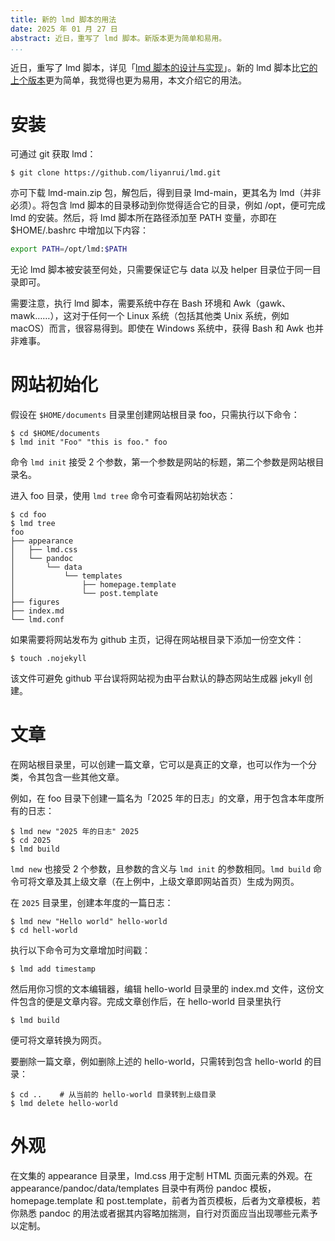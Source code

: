 ```yaml
---
title: 新的 lmd 脚本的用法
date: 2025 年 01 月 27 日
abstract: 近日，重写了 lmd 脚本。新版本更为简单和易用。
...
```


近日，重写了 lmd 脚本，详见「[lmd 脚本的设计与实现](../best-lmd/index.html)」。新的 lmd 脚本比[它的上个版本](../../old-posts/output/bash/lmd.html)更为简单，我觉得也更为易用，本文介绍它的用法。

# 安装

可通过 git 获取 lmd：

```console
$ git clone https://github.com/liyanrui/lmd.git
```

亦可下载 lmd-main.zip 包，解包后，得到目录 lmd-main，更其名为 lmd（并非必须）。将包含 lmd 脚本的目录移动到你觉得适合它的目录，例如 /opt，便可完成 lmd 的安装。然后，将 lmd 脚本所在路径添加至 PATH 变量，亦即在 $HOME/.bashrc 中增加以下内容：

```bash
export PATH=/opt/lmd:$PATH
```

无论 lmd 脚本被安装至何处，只需要保证它与 data 以及 helper 目录位于同一目录即可。

需要注意，执行 lmd 脚本，需要系统中存在 Bash 环境和 Awk（gawk、mawk……），这对于任何一个 Linux 系统（包括其他类 Unix 系统，例如 macOS）而言，很容易得到。即使在 Windows 系统中，获得 Bash 和 Awk 也并非难事。

# 网站初始化

假设在 `$HOME/documents` 目录里创建网站根目录 foo，只需执行以下命令：

```console
$ cd $HOME/documents
$ lmd init "Foo" "this is foo." foo
```

命令 `lmd init` 接受 2 个参数，第一个参数是网站的标题，第二个参数是网站根目录名。

进入 foo 目录，使用 `lmd tree` 命令可查看网站初始状态：

```console
$ cd foo
$ lmd tree
foo
├── appearance
│   ├── lmd.css
│   └── pandoc
│       └── data
│           └── templates
│               ├── homepage.template
│               └── post.template
├── figures
├── index.md
└── lmd.conf
```

如果需要将网站发布为 github 主页，记得在网站根目录下添加一份空文件：

```console
$ touch .nojekyll
```

该文件可避免 github 平台误将网站视为由平台默认的静态网站生成器 jekyll 创建。

# 文章

在网站根目录里，可以创建一篇文章，它可以是真正的文章，也可以作为一个分类，令其包含一些其他文章。

例如，在 foo 目录下创建一篇名为「2025 年的日志」的文章，用于包含本年度所有的日志：

```console
$ lmd new "2025 年的日志" 2025
$ cd 2025
$ lmd build
```

`lmd new` 也接受 2 个参数，且参数的含义与 `lmd init` 的参数相同。`lmd build` 命令可将文章及其上级文章（在上例中，上级文章即网站首页）生成为网页。

在 `2025` 目录里，创建本年度的一篇日志：

```console
$ lmd new "Hello world" hello-world
$ cd hell-world
```

执行以下命令可为文章增加时间戳：

```console
$ lmd add timestamp
```

然后用你习惯的文本编辑器，编辑 hello-world 目录里的 index.md 文件，这份文件包含的便是文章内容。完成文章创作后，在 hello-world 目录里执行

```console
$ lmd build
```

便可将文章转换为网页。

要删除一篇文章，例如删除上述的 hello-world，只需转到包含 hello-world 的目录：

```console
$ cd ..    # 从当前的 hello-world 目录转到上级目录
$ lmd delete hello-world
```

# 外观

在文集的 appearance 目录里，lmd.css 用于定制 HTML 页面元素的外观。在 appearance/pandoc/data/templates 目录中有两份 pandoc 模板，homepage.template 和 post.template，前者为首页模板，后者为文章模板，若你熟悉 pandoc 的用法或者据其内容略加揣测，自行对页面应当出现哪些元素予以定制。
